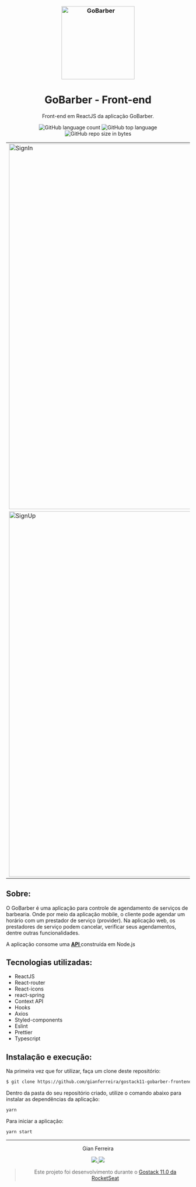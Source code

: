 <h3 align="center">
  <img alt="GoBarber" src="https://github.com/gianferreira/gostack11-gobarber-frontend/blob/master/readme-logo.svg" width="200px"/>
</h3>

<h1 align="center">
  GoBarber - Front-end
</h1>

<p align="center">Front-end em ReactJS da aplicação GoBarber.</p>

<p align="center">
  <img alt="GitHub language count" src="https://img.shields.io/github/languages/count/gianferreira/gostack11-gobarber-frontend">
  <img alt="GitHub top language" src="https://img.shields.io/github/languages/top/gianferreira/gostack11-gobarber-frontend">
  <img alt="GitHub repo size in bytes" src="https://img.shields.io/github/repo-size/gianferreira/gostack11-gobarber-frontend">
</p>

<table>
  <tr>
    <td>
      <img alt="SignIn" src="https://github.com/gianferreira/gostack11-gobarber-frontend/blob/master/readme-signin.png" width="1000px"/>
    </td>
  </tr>
  <tr>
    <td>
      <img alt="SignUp" src="https://github.com/gianferreira/gostack11-gobarber-frontend/blob/master/readme-signup.png" width="1000px"/>
    </td>
  </tr>
</table>

## Sobre:

O GoBarber é uma aplicação para controle de agendamento de serviços de barbearia. Onde por meio da aplicação mobile, o cliente pode agendar um horário com um prestador de serviço (provider). Na aplicação web, os prestadores de serviço podem cancelar, verificar seus agendamentos, dentre outras funcionalidades.

A aplicação consome uma <a href="https://github.com/gianferreira/gostack11-gobarber-backend"><b> API </b></a> construída em Node.js

## Tecnologias utilizadas:

- ReactJS
- React-router
- React-icons
- react-spring
- Context API
- Hooks
- Axios
- Styled-components
- Eslint
- Prettier
- Typescript

## Instalação e execução:

Na primeira vez que for utilizar, faça um clone deste repositório:

```bash
$ git clone https://github.com/gianferreira/gostack11-gobarber-frontend
```

Dentro da pasta do seu repositório criado, utilize o comando abaixo para instalar as dependências da aplicação:

```bash
yarn
```

Para iniciar a aplicação:

```bash
yarn start
```

---

<p align="center"> Gian Ferreira </p>
<p align="center">
  <a alt="Gian Ferreira" href="https://www.linkedin.com/in/gian-ferreira-7750a9179/">
    <img src="https://img.shields.io/badge/LinkedIn-Gian_Ferreira-7750a9179?logo=linkedin"/>
  </a>
  <a alt="Gian Ferreira" href="https://github.com/gianferreira">
    <img src="https://img.shields.io/badge/Gian_Ferreira-GitHub-000?logo=github"/>
  </a>
</p>

<blockquote align="center">
  Este projeto foi desenvolvimento durante o
    <a href="https://rocketseat.com.br/gostack">
      Gostack 11.0 da RocketSeat
    </a>
</blockquote>
